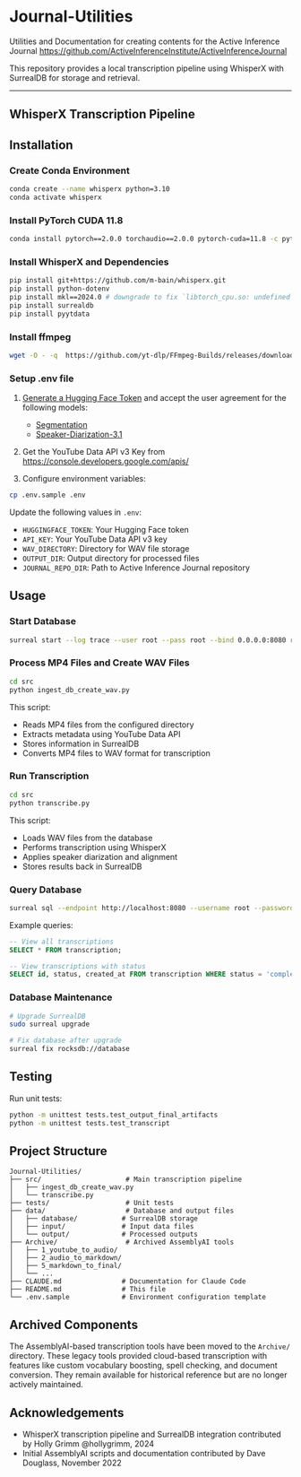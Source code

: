 # Journal-Utilities
Utilities and Documentation for creating contents for the Active Inference Journal
https://github.com/ActiveInferenceInstitute/ActiveInferenceJournal

This repository provides a local transcription pipeline using WhisperX with SurrealDB for storage and retrieval.

---
## WhisperX Transcription Pipeline

## Installation

### Create Conda Environment
```bash
conda create --name whisperx python=3.10
conda activate whisperx
```

### Install PyTorch CUDA 11.8
```bash
conda install pytorch==2.0.0 torchaudio==2.0.0 pytorch-cuda=11.8 -c pytorch -c nvidia
```

### Install WhisperX and Dependencies
```bash
pip install git+https://github.com/m-bain/whisperx.git
pip install python-dotenv
pip install mkl==2024.0 # downgrade to fix `libtorch_cpu.so: undefined symbol: iJIT_NotifyEvent`
pip install surrealdb
pip install pyytdata
```

### Install ffmpeg
```bash
wget -O - -q  https://github.com/yt-dlp/FFmpeg-Builds/releases/download/latest/ffmpeg-master-latest-linux64-gpl.tar.xz | xz -qdc| tar -x
```

### Setup .env file

1. [Generate a Hugging Face Token](https://huggingface.co/settings/tokens) and accept the user agreement for the following models:
   - [Segmentation](https://huggingface.co/pyannote/segmentation-3.0)
   - [Speaker-Diarization-3.1](https://huggingface.co/pyannote/speaker-diarization-3.1)

2. Get the YouTube Data API v3 Key from https://console.developers.google.com/apis/

3. Configure environment variables:
```bash
cp .env.sample .env
```

Update the following values in `.env`:
- `HUGGINGFACE_TOKEN`: Your Hugging Face token
- `API_KEY`: Your YouTube Data API v3 key
- `WAV_DIRECTORY`: Directory for WAV file storage
- `OUTPUT_DIR`: Output directory for processed files
- `JOURNAL_REPO_DIR`: Path to Active Inference Journal repository

## Usage

### Start Database
```bash
surreal start --log trace --user root --pass root --bind 0.0.0.0:8080 rocksdb:///mnt/md0/projects/Journal-Utilities/data/database
```

### Process MP4 Files and Create WAV Files
```bash
cd src
python ingest_db_create_wav.py
```
This script:
- Reads MP4 files from the configured directory
- Extracts metadata using YouTube Data API
- Stores information in SurrealDB
- Converts MP4 files to WAV format for transcription

### Run Transcription
```bash
cd src
python transcribe.py
```
This script:
- Loads WAV files from the database
- Performs transcription using WhisperX
- Applies speaker diarization and alignment
- Stores results back in SurrealDB

### Query Database
```bash
surreal sql --endpoint http://localhost:8080 --username root --password root --namespace actinf --database actinf
```

Example queries:
```sql
-- View all transcriptions
SELECT * FROM transcription;

-- View transcriptions with status
SELECT id, status, created_at FROM transcription WHERE status = 'completed';
```

### Database Maintenance
```bash
# Upgrade SurrealDB
sudo surreal upgrade

# Fix database after upgrade
surreal fix rocksdb://database
```

## Testing

Run unit tests:
```bash
python -m unittest tests.test_output_final_artifacts
python -m unittest tests.test_transcript
```

## Project Structure

```
Journal-Utilities/
├── src/                     # Main transcription pipeline
│   ├── ingest_db_create_wav.py
│   └── transcribe.py
├── tests/                   # Unit tests
├── data/                    # Database and output files
│   ├── database/           # SurrealDB storage
│   ├── input/              # Input data files
│   └── output/             # Processed outputs
├── Archive/                 # Archived AssemblyAI tools
│   ├── 1_youtube_to_audio/
│   ├── 2_audio_to_markdown/
│   ├── 5_markdown_to_final/
│   └── ...
├── CLAUDE.md               # Documentation for Claude Code
├── README.md               # This file
└── .env.sample             # Environment configuration template
```

## Archived Components

The AssemblyAI-based transcription tools have been moved to the `Archive/` directory. These legacy tools provided cloud-based transcription with features like custom vocabulary boosting, spell checking, and document conversion. They remain available for historical reference but are no longer actively maintained.

## Acknowledgements

- WhisperX transcription pipeline and SurrealDB integration contributed by Holly Grimm @hollygrimm, 2024
- Initial AssemblyAI scripts and documentation contributed by Dave Douglass, November 2022


